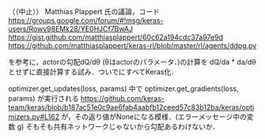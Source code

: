 （（中止））
Matthias Plappert 氏の議論，コード
https://groups.google.com/forum/#!msg/keras-users/Rowv98EMk28/YE0HJCf7BwAJ
https://gist.github.com/matthiasplappert/60c62a194cdc37a97e9d
https://github.com/matthiasplappert/keras-rl/blob/master/rl/agents/ddpg.py

を参考に，actorの勾配dQ/dθ (θはactorのパラメータ．)の計算を
dQ/da * da/dθ とせずに直接計算する試み．ついでにすべてKeras化．

optimizer.get_updates(loss, params) 中で
optimizer.get_gradients(loss, params) が実行される
https://github.com/keras-team/keras/blob/b187ac51e0c9ae6fab4aabfb12ceed57c83b12ba/keras/optimizers.py#L162
が，その返り値がNoneになる模様．(エラーメッセージ中の変数 g)
そもそも共有ネットワークじゃないから勾配あるわけないか．
